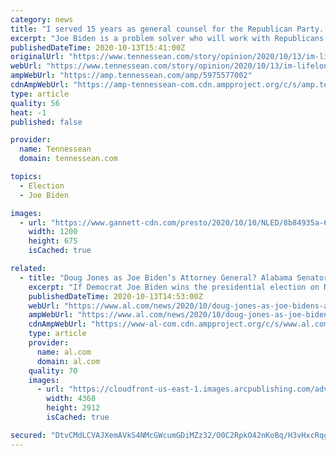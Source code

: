 ```yaml
---
category: news
title: "I served 15 years as general counsel for the Republican Party. Here's why I'm voting for Joe Biden | Opinion"
excerpt: "Joe Biden is a problem solver who will work with Republicans to address critical issues facing us during this time of unprecedented upheaval."
publishedDateTime: 2020-10-13T15:41:00Z
originalUrl: "https://www.tennessean.com/story/opinion/2020/10/13/im-lifelong-republican-and-im-voting-joe-biden/5975577002/"
webUrl: "https://www.tennessean.com/story/opinion/2020/10/13/im-lifelong-republican-and-im-voting-joe-biden/5975577002/"
ampWebUrl: "https://amp.tennessean.com/amp/5975577002"
cdnAmpWebUrl: "https://amp-tennessean-com.cdn.ampproject.org/c/s/amp.tennessean.com/amp/5975577002"
type: article
quality: 56
heat: -1
published: false

provider:
  name: Tennessean
  domain: tennessean.com

topics:
  - Election
  - Joe Biden

images:
  - url: "https://www.gannett-cdn.com/presto/2020/10/10/NLED/8b84935a-6a1f-43dc-9a00-fac4d0a05776-AP20284773795313.jpg?auto=webp&crop=5999,3375,x0,y305&format=pjpg&width=1200"
    width: 1200
    height: 675
    isCached: true

related:
  - title: "Doug Jones as Joe Biden’s Attorney General? Alabama Senator name thrown into mix"
    excerpt: "If Democrat Joe Biden wins the presidential election on Nov. 3 – however long the vote tally takes – would he consider Alabama Senator Doug Jones as the next U.S. Attorney General? Yes, according to a recent article from Politico."
    publishedDateTime: 2020-10-13T14:53:00Z
    webUrl: "https://www.al.com/news/2020/10/doug-jones-as-joe-bidens-attorney-general-alabama-senator-name-thrown-into-mix.html"
    ampWebUrl: "https://www.al.com/news/2020/10/doug-jones-as-joe-bidens-attorney-general-alabama-senator-name-thrown-into-mix.html?outputType=amp"
    cdnAmpWebUrl: "https://www-al-com.cdn.ampproject.org/c/s/www.al.com/news/2020/10/doug-jones-as-joe-bidens-attorney-general-alabama-senator-name-thrown-into-mix.html?outputType=amp"
    type: article
    provider:
      name: al.com
      domain: al.com
    quality: 70
    images:
      - url: "https://cloudfront-us-east-1.images.arcpublishing.com/advancelocal/FCXH7PGNZJBHRK3X6DAFNREBO4.jpg"
        width: 4368
        height: 2912
        isCached: true

secured: "DtvCMdLCVAJXemAVkS4NMcGWcumGDiMZz32/O0C2RpkO42nKoBq/H3vHxcRqgimukyZV7CwREd3RbEfvlJ51dWeM//Cs+zclh2SKZdV6CxlUhBV/pQks3McT2TqcIj2I15/Rw68TxkhTpmyuNCuR7kqd431DoHpbS+Lwef3cr9ng6fQNBZ3d/YGy9Q2Y5aDsXI0Xyy2CUWQPPjG07sf12EKlzuECiXuv9rzVOvr0GQlo4pzIpcjBp8j6qIQeFXymdQ/cw3tMMb9e7m3STktDJ5NNxh8n5oCbcnxaB5fmLccS2NIHlG5Iz7eyj5ZObIsJEl2UE/jJyF7ZGy47nNSzFNoCbCADZoK1zhDmjydXWSs=;zho5kJU04f8PCEYZjp02rw=="
---
```


